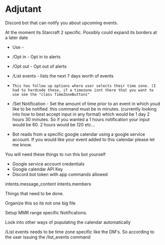 # Adjutant

Discord bot that can notify you about upcoming events.

At the moment its Starcraft 2 specific. Possibly could expand its borders at a later date

- Use -
- /Opt in - Opt in to alerts

- /Opt out - Opt out of alerts

- /List events - lists the next 7 days worth of events
-     This has follow up options where user selects their time zone. (I had to hardcode these, if a timezone isnt there that you want to use see the "class TimeZoneButtons"

- /Set Notification - Set the amount of time prior to an event in which youd like to be notified.
  this command must be in minutes. (currently looking into how to best accept input in any format) which would be 1 day 2 hours 30 minutes. So if you wanted a 1 hours notification your input would be 60. 2 hours would be 120 etc...
- Bot reads from a specific google calendar using a google service account. If you would like your event added to this calendar please let me know.


You will need these things to run this bot yourself
- Google service account credentials
- Google calendar API Key
- Discord bot token with app commands allowed

intents.message_content
intents.members



Things that need to be done.

Organize this so its not one big file

Setup MMR range specific Notifications.

Look into other ways of populating the calendar automatically

/List events needs to be time zone specific like the DM's. So according to the user issuing the /list_events command
